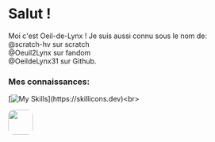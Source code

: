 <html>
<body>
<h1>Salut !</h1>

Moi c'est Oeil-de-Lynx !
Je suis aussi connu sous le nom de: <br>
@scratch-hv sur scratch <br>
@Oeuil2Lynx sur fandom <br>
@OeildeLynx31 sur Github.<br>

<h3>Mes connaissances:</h3>

[![My Skills](https://skillicons.dev/icons?i=html,css,arduino,github,linux,raspberrypi,wordpress,)](https://skillicons.dev)<br>
  
<img height="50px" style="border-radius:10px" src="https://apksshare.com/wp-content/uploads/2021/06/Scratch-APK-MOD-Download-3.0.57-minSdk23.png">
  
  </body>
</html>


